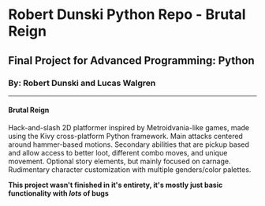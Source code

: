 # Robert Dunski Python Repo - Brutal Reign

## Final Project for Advanced Programming: Python
### By: Robert Dunski and Lucas Walgren
------

#### **Brutal Reign**

Hack-and-slash 2D platformer inspired by Metroidvania-like games, made using the Kivy cross-platform Python framework. 
Main attacks centered around hammer-based motions. Secondary abilities that are pickup based and allow access to better loot, different combo moves, and unique movement. 
Optional story elements, but mainly focused on carnage. Rudimentary character customization with multiple genders/color palettes.


**This project wasn't finished in it's entirety, it's mostly just basic functionality with *lots* of bugs**
